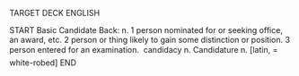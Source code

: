 TARGET DECK
ENGLISH

START
Basic
Candidate
Back: n. 1 person nominated for or seeking office, an award, etc. 2 person or thing likely to gain some distinction or position. 3 person entered for an examination.  candidacy n. Candidature n. [latin, = white-robed]
END
